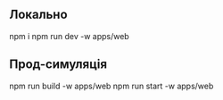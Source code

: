 ## Локально
npm i
npm run dev -w apps/web

## Прод-симуляція
npm run build -w apps/web
npm run start -w apps/web